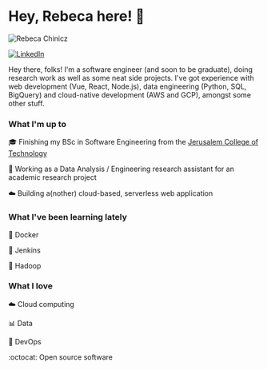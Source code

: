 # Hey, Rebeca here! 👋
![Rebeca Chinicz](https://profile-gif-bucket-unique-123.s3.amazonaws.com/rc_banner.gif)

[![LinkedIn](https://img.shields.io/badge/-LINKEDIN-0077B5?style=for-the-badge&logo=linkedin&logoColor=white)](https://www.linkedin.com/in/rebeca-c/)

Hey there, folks!
I'm a software engineer (and soon to be graduate), doing research work as well as some neat side projects. I've got experience with web development (Vue, React, Node.js), data engineering (Python, SQL, BigQuery) and cloud-native development (AWS and GCP), amongst some other stuff.


### What I'm up to
:mortar_board: Finishing my BSc in Software Engineering from the [Jerusalem College of Technology](https://www.jct.ac.il/)

:briefcase: Working as a Data Analysis / Engineering research assistant for an academic research project

:cloud: Building a(nother) cloud-based, serverless web application


### What I've been learning lately
:whale: Docker

:older_man: Jenkins

:elephant: Hadoop


### What I love
:cloud: Cloud computing

:bar_chart: Data

:pray: DevOps

:octocat: Open source software

